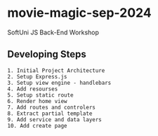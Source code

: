 # movie-magic-sep-2024
SoftUni JS Back-End Workshop


## Developing Steps
    1. Initial Project Architecture
    2. Setup Express.js
    3. Setup view engine - handlebars
    4. Add resourses
    5. Setup static route
    6. Render home view
    7. Add routes and controlers
    8. Extract partial template
    9. Add service and data layers
    10. Add create page
